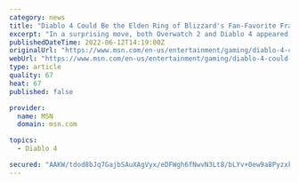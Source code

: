 ```yaml
---
category: news
title: "Diablo 4 Could Be the Elden Ring of Blizzard's Fan-Favorite Franchise"
excerpt: "In a surprising move, both Overwatch 2 and Diablo 4 appeared at the Xbox and Bethesda Games Showcase today. The former announced its early access release date and a new character, and the latter ..."
publishedDateTime: 2022-06-12T14:19:00Z
originalUrl: "https://www.msn.com/en-us/entertainment/gaming/diablo-4-could-be-the-elden-ring-of-blizzard-s-fan-favorite-franchise/ar-AAYnl8t"
webUrl: "https://www.msn.com/en-us/entertainment/gaming/diablo-4-could-be-the-elden-ring-of-blizzard-s-fan-favorite-franchise/ar-AAYnl8t"
type: article
quality: 67
heat: 67
published: false

provider:
  name: MSN
  domain: msn.com

topics:
  - Diablo 4

secured: "AAKW/tdod8bJq7GajbSAuXAgVyx/eDFWgh6fNwvN3Lt8/bLYv+0ew9a8PyzxkVDBXA2F9N2SNbHmUDwbIAuJClbQeodf58zdjGgIg25RcTO+bRXMXxx6F/V/5sSkW2KZfsqdYDfX/AxX3JIi6YvapPDXWqgeaSRxnZZda2TvHQw4CG+QtPbG4sX47YMZZ6XoY9C+8Wpl0tI35re25z7UY5tei3IUG3dOS08qfShYcXbstzfom7S21RN/0Q1Mw2YLDRCxTaGRKg+VUA87l3BSCOVqW6MVFCDiyOXN5NmIYYldokmu0ObFnrrnDrELlReq1FVmvcgchiRXBnynquI47+9hE3Va3sdnsd7BPvmo66w=;jqeUvtprKKQ+jFUjJm8Hdg=="
---
```


